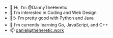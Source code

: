 - 👋 Hi, I’m @DannyTheHeretic
- 👀 I’m interested in Coding and Web Design
- 🐍☕ I'm pretty good with Python and Java
- 🌱 I’m currently learning Go, JavaScript, and C++
- 📫 daniel@theheretic.work
